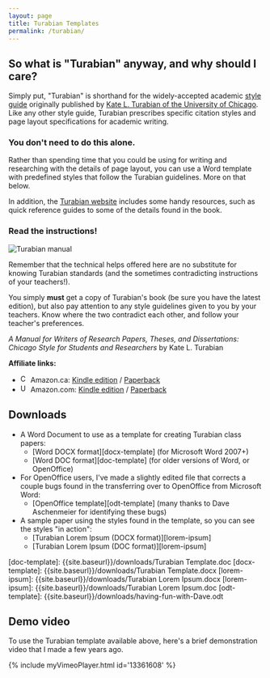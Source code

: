 ```yaml
---
layout: page
title: Turabian Templates
permalink: /turabian/
---
```


## So what is "Turabian" anyway, and why should I care? 

Simply put, "Turabian" is shorthand for the widely-accepted academic [style guide](http://en.wikipedia.org/wiki/Style_guide) originally published by [Kate L. Turabian of the University of Chicago](http://en.wikipedia.org/wiki/Kate_L._Turabian). Like any other style guide, Turabian prescribes specific citation styles and page layout specifications for academic writing.

### You don't need to do this alone.

Rather than spending time that you could be using for writing and researching with the details of page layout, you can use a Word template with predefined styles that follow the Turabian guidelines. More on that below.

In addition, the [Turabian website](https://www.chicagomanualofstyle.org/turabian.html) includes some handy resources, such as quick reference guides to some of the details found in the book.

### Read the instructions!

![Turabian manual](https://covers.openlibrary.org/b/id/8410419-M.jpg) 

Remember that the technical helps offered here are no substitute for knowing Turabian standards (and the sometimes contradicting instructions of your teachers!).

You simply **must** get a copy of Turabian's book (be sure you have the latest edition), but also pay attention to any style guidelines given to you by your teachers. Know where the two contradict each other, and follow your teacher's preferences.

*A Manual for Writers of Research Papers, Theses, and Dissertations: Chicago Style for Students and Researchers* by Kate L. Turabian

**Affiliate links:**
* <img alt="CA" src="{{site.baseurl}}/assets/ca.svg" height="16px" /> Amazon.ca: [Kindle edition][amazon-ca-kindle] / [Paperback][amazon-ca-paperback]
* <img alt="USA" src="{{site.baseurl}}/assets/us.svg" height="16px" /> Amazon.com: [Kindle edition][amazon-usa-kindle] / [Paperback][amazon-usa-paperback]

[amazon-ca-kindle]: https://www.amazon.ca/Manual-Writers-Research-Papers-Dissertations-ebook/dp/B07CQGQJPY/?tag=duncanjohns04-20
[amazon-ca-paperback]: https://www.amazon.ca/Manual-Writers-Research-Papers-Dissertations/dp/022643057X/?tag=duncanjohns04-20
[amazon-usa-kindle]: https://www.amazon.com/Manual-Writers-Research-Papers-Dissertations-ebook/dp/B07CQGQJPY/?tag=duncanandmego-20
[amazon-usa-paperback]: https://www.amazon.com/Manual-Writers-Research-Papers-Dissertations-dp-022643057X/dp/022643057X/?tag=duncanandmego-20

## Downloads

* A Word Document to use as a template for creating Turabian class papers:
    - [Word DOCX format][docx-template] (for Microsoft Word 2007+)
    - [Word DOC format][doc-template] (for older versions of Word, or OpenOffice)
* For OpenOffice users, I've made a slightly edited file that corrects a couple bugs found in the transferring over to OpenOffice from Microsoft Word:
	- [OpenOffice template][odt-template] (many thanks to Dave Aschenmeier for identifying these bugs)
* A sample paper using the styles found in the template, so you can see the styles "in action":
    - [Turabian Lorem Ipsum (DOCX format)][lorem-ipsum]
    - [Turabian Lorem Ipsum (DOC format)][lorem-ipsum]

[doc-template]: {{site.baseurl}}/downloads/Turabian Template.doc
[docx-template]: {{site.baseurl}}/downloads/Turabian Template.docx
[lorem-ipsum]: {{site.baseurl}}/downloads/Turabian Lorem Ipsum.docx
[lorem-ipsum]: {{site.baseurl}}/downloads/Turabian Lorem Ipsum.doc
[odt-template]: {{site.baseurl}}/downloads/having-fun-with-Dave.odt

## Demo video

To use the Turabian template available above, here's a brief demonstration video that I made a few years ago.

{% include myVimeoPlayer.html id='13361608' %}
